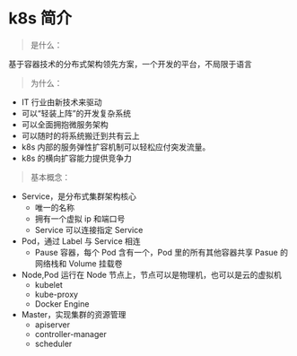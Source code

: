 # k8s 简介

> 是什么：

基于容器技术的分布式架构领先方案，一个开发的平台，不局限于语言

> 为什么：

- IT 行业由新技术来驱动
- 可以“轻装上阵”的开发复杂系统
- 可以全面拥抱微服务架构
- 可以随时的将系统搬迁到共有云上
- k8s 内部的服务弹性扩容机制可以轻松应付突发流量。
- k8s 的横向扩容能力提供竞争力

> 基本概念：

- Service，是分布式集群架构核心
  - 唯一的名称
  - 拥有一个虚拟 ip 和端口号
  - Service 可以连接指定 Service
- Pod，通过 Label 与 Service 相连
  - Pause 容器，每个 Pod 含有一个，Pod 里的所有其他容器共享 Pasue 的网络栈和 Volume 挂载卷
- Node,Pod 运行在 Node 节点上，节点可以是物理机，也可以是云的虚拟机
  - kubelet
  - kube-proxy
  - Docker Engine
- Master，实现集群的资源管理
  - apiserver
  - controller-manager
  - scheduler
